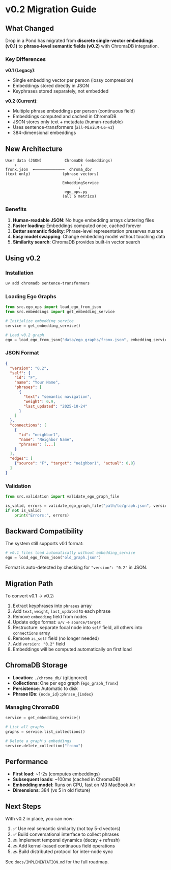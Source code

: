 # v0.2 Migration Guide

## What Changed

Drop in a Pond has migrated from **discrete single-vector embeddings (v0.1)** to **phrase-level semantic fields (v0.2)** with ChromaDB integration.

### Key Differences

**v0.1 (Legacy)**:
- Single embedding vector per person (lossy compression)
- Embeddings stored directly in JSON
- Keyphrases stored separately, not embedded

**v0.2 (Current)**:
- Multiple phrase embeddings per person (continuous field)
- Embeddings computed and cached in ChromaDB
- JSON stores only text + metadata (human-readable)
- Uses sentence-transformers (`all-MiniLM-L6-v2`)
- 384-dimensional embeddings

## New Architecture

```
User data (JSON)          ChromaDB (embeddings)
    ↓                            ↓
fronx.json  ←────────────→  chroma_db/
(text only)              (phrase vectors)
                                ↓
                         EmbeddingService
                                ↓
                          ego_ops.py
                         (all 6 metrics)
```

### Benefits

1. **Human-readable JSON**: No huge embedding arrays cluttering files
2. **Faster loading**: Embeddings computed once, cached forever
3. **Better semantic fidelity**: Phrase-level representation preserves nuance
4. **Easy model swapping**: Change embedding model without touching data
5. **Similarity search**: ChromaDB provides built-in vector search

## Using v0.2

### Installation

```bash
uv add chromadb sentence-transformers
```

### Loading Ego Graphs

```python
from src.ego_ops import load_ego_from_json
from src.embeddings import get_embedding_service

# Initialize embedding service
service = get_embedding_service()

# Load v0.2 graph
ego = load_ego_from_json("data/ego_graphs/fronx.json", embedding_service=service)
```

### JSON Format

```json
{
  "version": "0.2",
  "self": {
    "id": "F",
    "name": "Your Name",
    "phrases": [
      {
        "text": "semantic navigation",
        "weight": 0.9,
        "last_updated": "2025-10-24"
      }
    ]
  },
  "connections": [
    {
      "id": "neighbor1",
      "name": "Neighbor Name",
      "phrases": [...]
    }
  ],
  "edges": [
    {"source": "F", "target": "neighbor1", "actual": 0.8}
  ]
}
```

### Validation

```python
from src.validation import validate_ego_graph_file

is_valid, errors = validate_ego_graph_file("path/to/graph.json", version="0.2")
if not is_valid:
    print("Errors:", errors)
```

## Backward Compatibility

The system still supports v0.1 format:

```python
# v0.1 files load automatically without embedding_service
ego = load_ego_from_json("old_graph.json")
```

Format is auto-detected by checking for `"version": "0.2"` in JSON.

## Migration Path

To convert v0.1 → v0.2:

1. Extract keyphrases into `phrases` array
2. Add `text`, `weight`, `last_updated` to each phrase
3. Remove `embedding` field from nodes
4. Update edge format: `u/v` → `source/target`
5. Restructure: separate focal node into `self` field, all others into `connections` array
6. Remove `is_self` field (no longer needed)
7. Add `version: "0.2"` field
8. Embeddings will be computed automatically on first load

## ChromaDB Storage

- **Location**: `./chroma_db/` (gitignored)
- **Collections**: One per ego graph (`ego_graph_fronx`)
- **Persistence**: Automatic to disk
- **Phrase IDs**: `{node_id}:phrase_{index}`

### Managing ChromaDB

```python
service = get_embedding_service()

# List all graphs
graphs = service.list_collections()

# Delete a graph's embeddings
service.delete_collection("fronx")
```

## Performance

- **First load**: ~1-2s (computes embeddings)
- **Subsequent loads**: ~100ms (cached in ChromaDB)
- **Embedding model**: Runs on CPU, fast on M3 MacBook Air
- **Dimensions**: 384 (vs 5 in old fixture)

## Next Steps

With v0.2 in place, you can now:

1. ✅ Use real semantic similarity (not toy 5-d vectors)
2. ✅ Build conversational interface to collect phrases
3. 🔜 Implement temporal dynamics (decay + refresh)
4. 🔜 Add kernel-based continuous field operations
5. 🔜 Build distributed protocol for inter-node sync

See `docs/IMPLEMENTATION.md` for the full roadmap.
